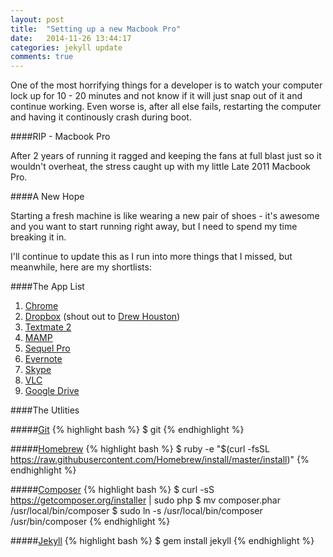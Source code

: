 ```yaml
---
layout: post
title:  "Setting up a new Macbook Pro"
date:   2014-11-26 13:44:17
categories: jekyll update
comments: true
---
```

One of the most horrifying things for a developer is to watch your computer lock up for 10 - 20 minutes and not know if it will just snap out of it and continue working. Even worse is, after all else fails, restarting the computer and having it continously crash during boot.

####RIP - Macbook Pro

After 2 years of running it ragged and keeping the fans at full blast just so it wouldn't overheat, the stress caught up with my little Late 2011 Macbook Pro.

####A New Hope

Starting a fresh machine is like wearing a new pair of shoes - it's awesome and you want to start running right away, but I need to spend my time breaking it in.

I'll continue to update this as I run into more things that I missed, but meanwhile, here are my shortlists:

####The App List

1. [Chrome][chrome]
2. [Dropbox][dropbox] (shout out to [Drew Houston][drew])
3. [Textmate 2][textmate2]
4. [MAMP][mamp]
5. [Sequel Pro][sequelpro]
6. [Evernote][evernote]
7. [Skype][skype]
8. [VLC][vlc]
9. [Google Drive][gdrive]

####The Utlities

#####[Git][git]
{% highlight bash %}
$ git
{% endhighlight %}

#####[Homebrew][homebrew]
{% highlight bash %}
$ ruby -e "$(curl -fsSL https://raw.githubusercontent.com/Homebrew/install/master/install)"
{% endhighlight %}

#####[Composer][composer]
{% highlight bash %}
$ curl -sS https://getcomposer.org/installer | sudo php
$ mv composer.phar /usr/local/bin/composer
$ sudo ln -s /usr/local/bin/composer /usr/bin/composer
{% endhighlight %}

#####[Jekyll][jekyll]
{% highlight bash %}
$ gem install jekyll
{% endhighlight %}


[chrome]: https://www.google.com/chrome/
[dropbox]: https://www.dropbox.com/downloading?os=mac
[drew]: https://twitter.com/drewhouston
[textmate2]: http://macromates.com/download
[mamp]: http://www.mamp.info/en/downloads/
[sequelpro]: http://www.sequelpro.com/
[evernote]: https://evernote.com/download/
[skype]: http://www.skype.com/en/download-skype/skype-for-mac/downloading/
[vlc]: http://www.videolan.org/vlc/download-macosx.html
[gdrive]: https://tools.google.com/dlpage/drive
[git]: http://git-scm.com/
[homebrew]: http://brew.sh/
[composer]: https://getcomposer.org/
[jekyll]: jekyllrb.com